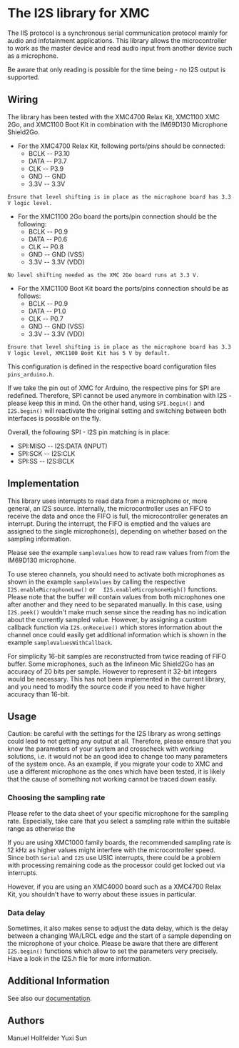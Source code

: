 # The I2S library for XMC

The IIS protocol is a synchronous serial communication protocol mainly for audio and infotainment applications. This library allows the microcontroller to work as 
the master device and read audio input from another device such as a microphone.

Be aware that only reading is possible for the time being - no I2S output is supported.

## Wiring
The library has been tested with the XMC4700 Relax Kit, XMC1100 XMC 2Go, and XMC1100 Boot Kit in combination with the IM69D130 Microphone Shield2Go.

* For the XMC4700 Relax Kit, following ports/pins should be connected:
  - BCLK -- P3.10
  - DATA -- P3.7
  - CLK -- P3.9
  - GND  -- GND
  - 3.3V -- 3.3V

`Ensure that level shifting is in place as the microphone board has 3.3 V logic level.`

*  For the XMC1100 2Go board the ports/pin connection should be the following:
    - BCLK -- P0.9
    - DATA -- P0.6
    - CLK -- P0.8
    - GND  -- GND (VSS)
    - 3.3V -- 3.3V (VDD)

`No level shifting needed as the XMC 2Go board runs at 3.3 V.`

*  For the XMC1100 Boot Kit board the ports/pins connection should be as follows:
    - BCLK -- P0.9
    - DATA -- P1.0
    - CLK -- P0.7
    - GND  -- GND (VSS)
    - 3.3V -- 3.3V (VDD)

`Ensure that level shifting is in place as the microphone board has 3.3 V logic level, XMC1100 Boot Kit has 5 V by default.`

This configuration is defined in the respective board configuration files `pins_arduino.h`.

If we take the pin out of XMC for Arduino, the respective pins for SPI are redefined.
Therefore, SPI cannot be used anymore in combination with I2S - please keep this in mind. On the other hand, using `SPI.begin()` and `I2S.begin()` will reactivate the original setting and switching between both interfaces is possible on the fly.

Overall, the following SPI - I2S pin matching is in place:

* SPI:MISO -- I2S:DATA (INPUT)
* SPI:SCK -- I2S:CLK
* SPI:SS -- I2S:BCLK

## Implementation
This library uses interrupts to read data from a microphone or, more general, an I2S source. Internally, the microcontroller uses an FIFO to receive the data and once the FIFO is full, the microcontroller generates an interrupt. During the interrupt, the FIFO is emptied and the values are assigned to the single microphone(s), depending on whether  based on the sampling information.

Please see the example `sampleValues` how to read raw values from from the IM69D130 microphone. 

To use stereo channels, you should need to activate both microphones as shown in the example `sampleValues` by calling the respective `  I2S.enableMicrophoneLow()` or `  I2S.enableMicrophoneHigh()` functions. Please note that the buffer will contain values from both microphones one after another and they need to be separated manually.
In this case, using `I2S.peek()` wouldn't make much sense since the reading has no indication about the currently sampled value. However, by assigning a custom callback function via `I2S.onReceive()` which stores information about the channel once could easily get additional information which is shown in the example `sampleValuesWithCallback`.

For simplicity 16-bit samples are reconstructed from twice reading of FIFO buffer. Some microphones, such as the Infineon Mic Shield2Go has an accuracy of 20 bits per sample. However to represent it 32-bit integers would be necessary. This has not been implemented in the current library, and you need to modify the source code if you need to have higher accuracy than 16-bit.

## Usage
Caution: be careful with the settings for the I2S library as wrong settings could lead to not getting any output at all.
Therefore, please ensure that you know the parameters of your system and crosscheck with working solutions, i.e. it would not be an good idea to change too many parameters of the system once. As an example, if you migrate your code to XMC and use a different microphone as the ones which have been tested, it is likely that the cause of something not working cannot be traced down easily.

### Choosing the sampling rate
Please refer to the data sheet of your specific microphone for the sampling rate. Especially, take care that you select a sampling rate within the suitable range as otherwise the

If you are using XMC1000 family boards, the recommended sampling rate is 12 kHz as higher values might interfere with the microcontroller speed.
Since both `Serial` and `I2S` use USIC interrupts, there could be a problem with processing remaining code as the processor could get locked out via interrupts.

However, if you are using an XMC4000 board such as a XMC4700 Relax Kit, you shouldn't have to worry about these issues in particular.

### Data delay
Sometimes, it also makes sense to adjust the data delay, which is the delay between a changing WA/LRCL edge and the start of a sample depending on the microphone of your choice. Please be aware that there are different `I2S.begin()` functions which allow to set the parameters very precisely. Have a look in the I2S.h file for more information.

## Additional Information
See also our [documentation](https://xmc-arduino.readthedocs.io/en/latest/builtin-libraries.html).

## Authors
Manuel Hollfelder 
Yuxi Sun